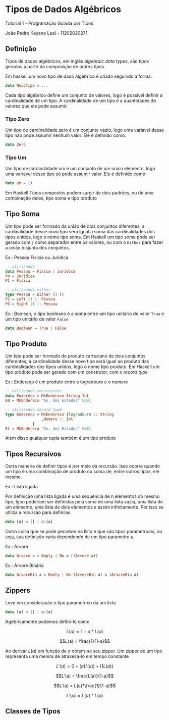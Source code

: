 # Tipos de Dados Algébricos

Tutorial 1 - Programação Guiada por Tipos

João Pedro Kayano Leal - 11202020271


## Definição
Tipos de dados algébricos, em inglês *algebraic data types*, são tipos gerados a partir da composição de outros tipos.

Em haskell um novo tipo de dado algébrico é criado seguindo a forma:

```haskell
data NovoTipo = ...
```
Cada tipo algébrico define um conjunto de valores, logo é possivel definir a cardinalidade de um tipo. A cardinalidade de um tipo é a quantidades de valores que ele pode assumir.

### Tipo Zero
Um tipo de cardinalidade zero é um conjunto vazio, logo uma variavel desse tipo não pode assumir nenhum valor. Ele é definido como:

```haskell
data Zero
```
### Tipo Um
Um tipo de cardinalidade um é um conjunto de um uníco elemento, logo uma variavel desse tipo só pode assumir valor. Ele é definido como:

```haskell
data Um = ()
```

Em Haskell Tipos compostos podem surgir de dois padrões, ou de uma combinação deles, tipo soma e tipo produto

## Tipo Soma
Um tipo pode ser formado da união de dois conjuntos diferentes, a cardinalidade desse novo tipo será igual a soma das cardinalidades dos tipos unidos, logo o nome tipo soma. Em Haskell um tipo soma pode ser gerado com `|` como separador entre os valores, ou com o `Either` para fazer a união disjunta dos conjuntos.

Ex.: Pessoa Fisicia ou Juridica

```haskell
-- utilizando |
data Pessoa = Fisica | Juridica
P0 = Juridica
P1 = Fisica

-- utilizando either
type Pessoa = Either () ()
P2 = Left () :: Pessoa
P3 = Right () :: Pessoa
```

Ex.: Boolean, o tipo booleano é a soma entre um tipo unitário de valor `True` e um tipo unitário de valor `False`

```haskell
data Boolean = True | False
```

## Tipo Produto
Um tipo pode ser formado do produto cartesiano de dois conjuntos diferentes, a cardinalidade desse novo tipo será igual ao produto das cardinalidades dos tipos unidos, logo o nome tipo produto.
Em Haskell um tipo produto pode ser gerado com um construtor, com o *record type*

Ex.: Endereço é um produto entre o logradouro e o numero

```haskell
-- utilizando constructor
data Endereco = MkEndereco String Int
E0 = MkEndereco "Av. dos Estados" 5001

-- utilizando record type
type Endereco = MkEndereco {logradouro :: String
   	        	,Numero :: Int
           	}
E1 = MkEndereco "Av. dos Estados" 5001
```

Além disso qualquer tupla também é um tipo produto

## Tipos Recursivos
Outra maneira de definir tipos é por meio da recursão. Isso ocorre quando um tipo é uma combinação de produto ou soma de, entre outros tipos, ele mesmo.

Ex.: Lista ligada 

Por definição uma lista ligada é uma sequência de n elementos do mesmo tipo, lgoo poderiam ser definidas pela soma de uma lista vazia, uma lista de um elemente, uma lista de dois elementos e assim infinitamente.
Por isso se utiliza a recursão para definilas

```haskell
data [a] = [] | a:[a]
```

Outra coisa que se pode perceber na lista é que são tipos parametricos, ou seja, sua definição varia dependendo de um tipo parametro `a`.

Ex.: Árvore 

```haskell
data Arvore a = Empty | No a [(Arvore a)]
```
Ex.: Árvore Binária

```haskell
data ArvoreBin a = Empty | No (ArvoreBin a) a (ArvoreBin a)
```

## Zippers

Leve em consideração o tipo parametrico da um lista

```haskell
data [a] = [] | a:[a]
```

Agebricamente podemos defini-lo como

$$L(a) = 1 + a*L(a)$$

$$L(a) = \frac{1}{1-a}$$

Ao derivar $L(a)$ em função de $a$ obtem-se seu zipper. Um zipper de um tipo representa uma menira de atravesá-lo em tempo constante

$$L'(a) = 0 + (aL'(a)) + (1L(a))$$

$$L'(a) = \frac{L(a)}{1-a}$$

$$L'(a) = L(a)*\frac{1}{1-a}$$

$$L'(a) = L(a)*L(a)$$

## Classes de Tipos
